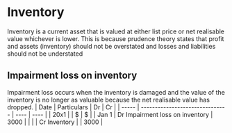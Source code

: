 # Inventory
Inventory is a current asset that is valued at either list price or net realisable value whichever is lower.
This is because prudence theory states that profit and assets (inventory) should not be overstated and losses and liabilities should not be understated 

## Impairment loss on inventory
Impairment loss occurs when the inventory is damaged and the value of the inventory is no longer as valuable because the net realisable value has dropped.
| Date  | Particulars                     | Dr   | Cr   |
| ----- | ------------------------------- | ---- | ---- |
| 20x1  |                                 | $    | $    |
| Jan 1 | Dr Impairment loss on inventory | 3000 |      |
|       | Cr Inventory                    |      | 3000 |
